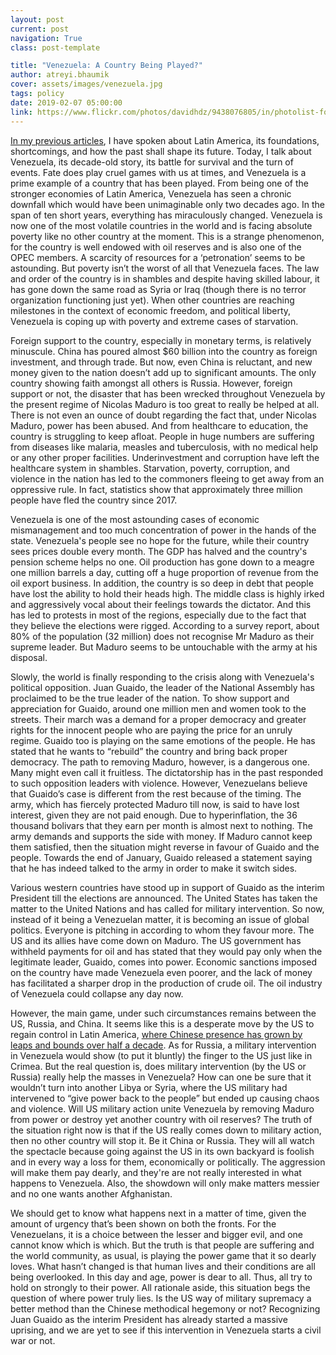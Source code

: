```yaml
---
layout: post
current: post
navigation: True
class: post-template

title: "Venezuela: A Country Being Played?"
author: atreyi.bhaumik
cover: assets/images/venezuela.jpg
tags: policy
date: 2019-02-07 05:00:00
link: https://www.flickr.com/photos/davidhdz/9438076805/in/photolist-fo1Bqa-B2sbJm-5trFh4-2yW382-Eg9nSP-g5Uiw-fHtVzk-PEtev-EyAxsj-KDTHVF-knUx7-f7J8pB-6PviJw-bno1D-8myDfs-nf1XXz-DQTWyT-8Jwnfb-6yjdv-sHCok-F4WSwy-HDzytJ-KexQFm-DTPA4G-Toogfh-HDzu9w-e1uC5a-JBGCQ-9V5yt-nt9yXB-bNpqk2-BKb8rg-EMpKsX-vKur7v-RkazUc-hTNWq-EZ4ok-4x3pQ2-JHpyTk-EupGNh-gX8GGc-fNwnso-HfBtrY-24poyy7-JMLm6W-KYyVH5-LmELX8-axZToY-GTjjFW-26AZne3
---
```

[In my previous articles](https://thepangean.com/author/atreyi.bhaumik/), I have spoken about Latin America, its foundations, shortcomings, and how the past shall shape its future. Today, I talk about Venezuela, its decade-old story, its battle for survival and the turn of events. Fate does play cruel games with us at times, and Venezuela is a prime example of a country that has been played. From being one of the stronger economies of Latin America, Venezuela has seen a chronic downfall which would have been unimaginable only two decades ago. In the span of ten short years, everything has miraculously changed. Venezuela is now one of the most volatile countries in the world and is facing absolute poverty like no other country at the moment. This is a strange phenomenon, for the country is well endowed with oil reserves and is also one of the OPEC members. A scarcity of resources for a ‘petronation’ seems to be astounding. But poverty isn’t the worst of all that Venezuela faces. The law and order of the country is in shambles and despite having skilled labour, it has gone down the same road as Syria or Iraq (though there is no terror organization functioning just yet). When other countries are reaching milestones in the context of economic freedom, and political liberty, Venezuela is coping up with poverty and extreme cases of starvation.

Foreign support to the country, especially in monetary terms, is relatively minuscule. China has poured almost $60 billion into the country as foreign investment, and through trade. But now, even China is reluctant, and new money given to the nation doesn’t add up to significant amounts. The only country showing faith amongst all others is Russia. However, foreign support or not, the disaster that has been wrecked throughout Venezuela by the present regime of Nicolas Maduro is too great to really be helped at all. There is not even an ounce of doubt regarding the fact that, under Nicolas Maduro, power has been abused. And from healthcare to education, the country is struggling to keep afloat. People in huge numbers are suffering from diseases like malaria, measles and tuberculosis, with no medical help or any other proper facilities. Underinvestment and corruption have left the healthcare system in shambles. Starvation, poverty, corruption, and violence in the nation has led to the commoners fleeing to get away from an oppressive rule. In fact, statistics show that approximately three million people have fled the country since 2017.

Venezuela is one of the most astounding cases of economic mismanagement and too much concentration of power in the hands of the state. Venezuela's people see no hope for the future, while their country sees prices double every month. The GDP has halved and the country's pension scheme helps no one. Oil production has gone down to a meagre one million barrels a day, cutting off a huge proportion of revenue from the oil export business. In addition, the country is so deep in debt that people have lost the ability to hold their heads high. The middle class is highly irked and aggressively vocal about their feelings towards the dictator. And this has led to protests in most of the regions, especially due to the fact that they believe the elections were rigged. According to a survey report, about 80% of the population (32 million) does not recognise Mr Maduro as their supreme leader. But Maduro seems to be untouchable with the army at his disposal.

Slowly, the world is finally responding to the crisis along with Venezuela's political opposition. Juan Guaido, the leader of the National Assembly has proclaimed to be the true leader of the nation. To show support and appreciation for Guaido, around one million men and women took to the streets. Their march was a demand for a proper democracy and greater rights for the innocent people who are paying the price for an unruly regime. Guaido too is playing on the same emotions of the people. He has stated that he wants to “rebuild” the country and bring back proper democracy. The path to removing Maduro, however, is a dangerous one. Many might even call it fruitless. The dictatorship has in the past responded to such opposition leaders with violence. However, Venezuelans believe that Guaido’s case is different from the rest because of the timing. The army, which has fiercely protected Maduro till now, is said to have lost interest, given they are not paid enough. Due to hyperinflation, the 36 thousand bolivars that they earn per month is almost next to nothing. The army demands and supports the side with money. If Maduro cannot keep them satisfied, then the situation might reverse in favour of Guaido and the people. Towards the end of January, Guaido released a statement saying that he has indeed talked to the army in order to make it switch sides.

Various western countries have stood up in support of Guaido as the interim President till the elections are announced.  The United States has taken the matter to the United Nations and has called for military intervention. So now, instead of it being a Venezuelan matter, it is becoming an issue of global politics. Everyone is pitching in according to whom they favour more. The US and its allies have come down on Maduro. The US government has withheld payments for oil and has stated that they would pay only when the legitimate leader, Guaido, comes into power. Economic sanctions imposed on the country have made Venezuela even poorer, and the lack of money has facilitated a sharper drop in the production of crude oil. The oil industry of Venezuela could collapse any day now.

However, the main game, under such circumstances remains between the US, Russia, and China. It seems like this is a desperate move by the US to regain control in Latin America, [where Chinese presence has grown by leaps and bounds over half a decade](https://thepangean.com/China-in-Latin-America). As for Russia, a military intervention in Venezuela would show (to put it bluntly) the finger to the US just like in Crimea. But the real question is, does military intervention (by the US or Russia) really help the masses in Venezuela? How can one be sure that it wouldn’t turn into another Libya or Syria, where the US military had intervened to “give power back to the people” but ended up causing chaos and violence. Will US military action unite Venezuela by removing Maduro from power or destroy yet another country with oil reserves? The truth of the situation right now is that if the US really comes down to military action, then no other country will stop it. Be it China or Russia. They will all watch the spectacle because going against the US in its own backyard is foolish and in every way a loss for them, economically or politically. The aggression will make them pay dearly, and they're are not really interested in what happens to Venezuela. Also, the showdown will only make matters messier and no one wants another Afghanistan.

We should get to know what happens next in a matter of time, given the amount of urgency that’s been shown on both the fronts. For the Venezuelans, it is a choice between the lesser and bigger evil, and one cannot know which is which. But the truth is that people are suffering and the world community, as usual, is playing the power game that it so dearly loves. What hasn’t changed is that human lives and their conditions are all being overlooked. In this day and age, power is dear to all. Thus, all try to hold on strongly to their power. All rationale aside, this situation begs the question of where power truly lies. Is the US way of military supremacy a better method than the Chinese methodical hegemony or not? Recognizing Juan Guaido as the interim President has already started a massive uprising, and we are yet to see if this intervention in Venezuela starts a civil war or not.
